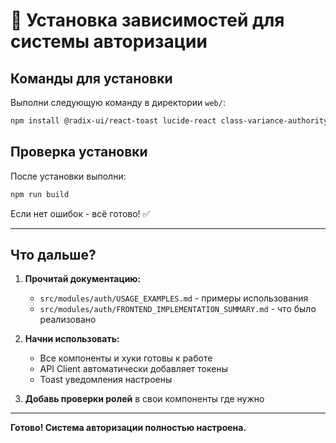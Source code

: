 # 🚀 Установка зависимостей для системы авторизации

## Команды для установки

Выполни следующую команду в директории `web/`:

```bash
npm install @radix-ui/react-toast lucide-react class-variance-authority
```

## Проверка установки

После установки выполни:

```bash
npm run build
```

Если нет ошибок - всё готово! ✅

---

## Что дальше?

1. **Прочитай документацию:**
   - `src/modules/auth/USAGE_EXAMPLES.md` - примеры использования
   - `src/modules/auth/FRONTEND_IMPLEMENTATION_SUMMARY.md` - что было реализовано

2. **Начни использовать:**
   - Все компоненты и хуки готовы к работе
   - API Client автоматически добавляет токены
   - Toast уведомления настроены

3. **Добавь проверки ролей** в свои компоненты где нужно

---

**Готово! Система авторизации полностью настроена.**

